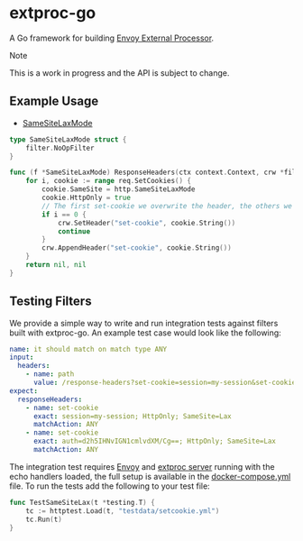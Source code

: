 # extproc-go

A Go framework for building [Envoy External Processor](https://www.envoyproxy.io/docs/envoy/latest/configuration/http/http_filters/ext_proc_filter).

> [!NOTE]
> This is a work in progress and the API is subject to change.

## Example Usage

- [SameSiteLaxMode](./examples/filters/setcookie.go)

```go
type SameSiteLaxMode struct {
	filter.NoOpFilter
}

func (f *SameSiteLaxMode) ResponseHeaders(ctx context.Context, crw *filter.CommonResponseWriter, req *filter.RequestContext) (*extproc.ProcessingResponse_ImmediateResponse, error) {
	for i, cookie := range req.SetCookies() {
		cookie.SameSite = http.SameSiteLaxMode
		cookie.HttpOnly = true
		// The first set-cookie we overwrite the header, the others we append
		if i == 0 {
			crw.SetHeader("set-cookie", cookie.String())
			continue
		}
		crw.AppendHeader("set-cookie", cookie.String())
	}
	return nil, nil
}
```

## Testing Filters

We provide a simple way to write and run integration tests against filters built with extproc-go. An example test case would look like the following:

```yaml
name: it should match on match type ANY
input:
  headers:
    - name: path
      value: /response-headers?set-cookie=session=my-session&set-cookie=auth=d2h5IHNvIGN1cmlvdXM/Cg==
expect:
  responseHeaders:
    - name: set-cookie
      exact: session=my-session; HttpOnly; SameSite=Lax
      matchAction: ANY
    - name: set-cookie
      exact: auth=d2h5IHNvIGN1cmlvdXM/Cg==; HttpOnly; SameSite=Lax
      matchAction: ANY
```

The integration test requires [Envoy](examples/envoy.yml) and [extproc server](examples/main.go) running with the echo handlers loaded, the full setup is available in the [docker-compose.yml](./docker-compose.yml) file. To run the tests add the following to your test file:

```go
func TestSameSiteLax(t *testing.T) {
	tc := httptest.Load(t, "testdata/setcookie.yml")
	tc.Run(t)
}
```
